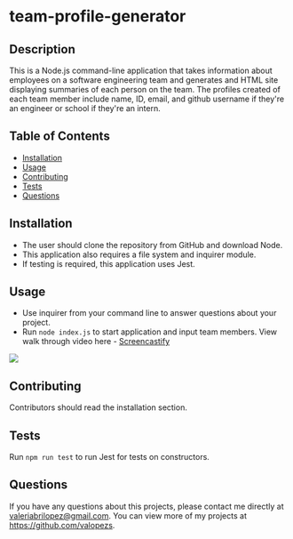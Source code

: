 # team-profile-generator

## Description 
This is a Node.js command-line application that takes information about employees on a software engineering team and generates and HTML site displaying summaries of each person on the team. The profiles created of each team member include name, ID, email, and github username if they're an engineer or school if they're an intern.
 
## Table of Contents
* [Installation](#installation)
* [Usage](#usage)
* [Contributing](#contributing)
* [Tests](#tests)
* [Questions](#questions)

## Installation 
- The user should clone the repository from GitHub and download Node. 
- This application also requires a file system and inquirer module.
- If testing is required, this application uses Jest.

## Usage 
- Use inquirer from your command line to answer questions about your project.
- Run `node index.js` to start application and input team members.
View walk through video here - [Screencastify](https://drive.google.com/file/d/1tWZNaLaSKDgV-UohblVVEdnwex9nPzDj/view)<br>
<img src="./assets/image/samplepage.png">

## Contributing 
Contributors should read the installation section. 

## Tests
Run `npm run test` to run Jest for tests on constructors. 

## Questions
If you have any questions about this projects, please contact me directly at valeriabrilopez@gmail.com. You can view more of my projects at https://github.com/valopezs.